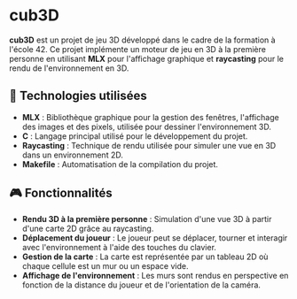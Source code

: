 # cub3D

**cub3D** est un projet de jeu 3D développé dans le cadre de la formation à l'école 42. Ce projet implémente un moteur de jeu en 3D à la première personne en utilisant **MLX** pour l'affichage graphique et **raycasting** pour le rendu de l'environnement en 3D.

## 🚀 Technologies utilisées

- **MLX** : Bibliothèque graphique pour la gestion des fenêtres, l'affichage des images et des pixels, utilisée pour dessiner l'environnement 3D.
- **C** : Langage principal utilisé pour le développement du projet.
- **Raycasting** : Technique de rendu utilisée pour simuler une vue en 3D dans un environnement 2D.
- **Makefile** : Automatisation de la compilation du projet.

## 🎮 Fonctionnalités

- **Rendu 3D à la première personne** : Simulation d'une vue 3D à partir d'une carte 2D grâce au raycasting.
- **Déplacement du joueur** : Le joueur peut se déplacer, tourner et interagir avec l'environnement à l'aide des touches du clavier.
- **Gestion de la carte** : La carte est représentée par un tableau 2D où chaque cellule est un mur ou un espace vide.
- **Affichage de l'environnement** : Les murs sont rendus en perspective en fonction de la distance du joueur et de l'orientation de la caméra.
